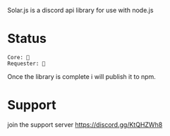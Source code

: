 Solar.js is a discord api library for use with node.js

# Status
```
Core: 🔴
Requester: 🔴
```

Once the library is complete i will publish it to npm.

# Support
join the support server https://discord.gg/KtQHZWh8

